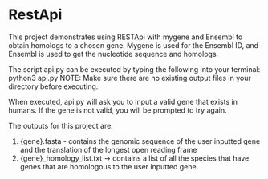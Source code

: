 # RestApi
This project demonstrates using RESTApi with mygene and Ensembl to obtain homologs to a chosen gene. Mygene is used for the Ensembl ID, and Ensembl is used to get the nucleotide sequence and homologs.

The script api.py can be executed by typing the following into your terminal:
    python3 api.py
NOTE: Make sure there are no existing output files in your directory before executing.

When executed, api.py will ask you to input a valid gene that exists in humans. If the gene is not valid, you will be prompted to try again.

The outputs for this project are:
1. {gene}.fasta - contains the genomic sequence of the user inputted gene and the translation of the longest open reading frame
2. {gene}_homology_list.txt -> contains a list of all the species that have genes that are homologous to the user inputted gene
